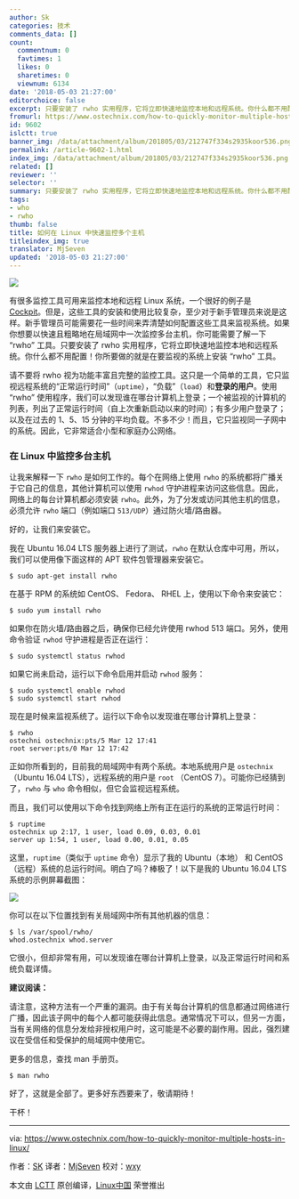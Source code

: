 ```yaml
---
author: Sk
categories: 技术
comments_data: []
count:
  commentnum: 0
  favtimes: 1
  likes: 0
  sharetimes: 0
  viewnum: 6134
date: '2018-05-03 21:27:00'
editorchoice: false
excerpt: 只要安装了 rwho 实用程序，它将立即快速地监控本地和远程系统。你什么都不用配置！你所要做的就是在要监视的系统上安装 “rwho” 工具。
fromurl: https://www.ostechnix.com/how-to-quickly-monitor-multiple-hosts-in-linux/
id: 9602
islctt: true
banner_img: /data/attachment/album/201805/03/212747f334s2935koor536.png
permalink: /article-9602-1.html
index_img: /data/attachment/album/201805/03/212747f334s2935koor536.png.thumb.jpg
related: []
reviewer: ''
selector: ''
summary: 只要安装了 rwho 实用程序，它将立即快速地监控本地和远程系统。你什么都不用配置！你所要做的就是在要监视的系统上安装 “rwho” 工具。
tags:
- who
- rwho
thumb: false
title: 如何在 Linux 中快速监控多个主机
titleindex_img: true
translator: MjSeven
updated: '2018-05-03 21:27:00'
---
```


![](/data/attachment/album/201805/03/212747f334s2935koor536.png)


有很多监控工具可用来监控本地和远程 Linux 系统，一个很好的例子是 [Cockpit](https://www.ostechnix.com/cockpit-monitor-administer-linux-servers-via-web-browser/)。但是，这些工具的安装和使用比较复杂，至少对于新手管理员来说是这样。新手管理员可能需要花一些时间来弄清楚如何配置这些工具来监视系统。如果你想要以快速且粗略地在局域网中一次监控多台主机，你可能需要了解一下 “rwho” 工具。只要安装了 rwho 实用程序，它将立即快速地监控本地和远程系统。你什么都不用配置！你所要做的就是在要监视的系统上安装 “rwho” 工具。


请不要将 rwho 视为功能丰富且完整的监控工具。这只是一个简单的工具，它只监视远程系统的“正常运行时间”（`uptime`），“负载”（`load`）和**登录的用户**。使用 “rwho” 使用程序，我们可以发现谁在哪台计算机上登录；一个被监视的计算机的列表，列出了正常运行时间（自上次重新启动以来的时间）；有多少用户登录了；以及在过去的 1、5、15 分钟的平均负载。不多不少！而且，它只监视同一子网中的系统。因此，它非常适合小型和家庭办公网络。


### 在 Linux 中监控多台主机


让我来解释一下 `rwho` 是如何工作的。每个在网络上使用 `rwho` 的系统都将广播关于它自己的信息，其他计算机可以使用 `rwhod` 守护进程来访问这些信息。因此，网络上的每台计算机都必须安装 `rwho`。此外，为了分发或访问其他主机的信息，必须允许 `rwho` 端口（例如端口 `513/UDP`）通过防火墙/路由器。


好的，让我们来安装它。


我在 Ubuntu 16.04 LTS 服务器上进行了测试，`rwho` 在默认仓库中可用，所以，我们可以使用像下面这样的 APT 软件包管理器来安装它。



```
$ sudo apt-get install rwho

```

在基于 RPM 的系统如 CentOS、 Fedora、 RHEL 上，使用以下命令来安装它：



```
$ sudo yum install rwho

```

如果你在防火墙/路由器之后，确保你已经允许使用 rwhod 513 端口。另外，使用命令验证 `rwhod` 守护进程是否正在运行：



```
$ sudo systemctl status rwhod
```

如果它尚未启动，运行以下命令启用并启动 `rwhod` 服务：



```
$ sudo systemctl enable rwhod
$ sudo systemctl start rwhod

```

现在是时候来监视系统了。运行以下命令以发现谁在哪台计算机上登录：



```
$ rwho
ostechni ostechnix:pts/5 Mar 12 17:41
root server:pts/0 Mar 12 17:42

```

正如你所看到的，目前我的局域网中有两个系统。本地系统用户是 `ostechnix` （Ubuntu 16.04 LTS），远程系统的用户是 `root` （CentOS 7）。可能你已经猜到了，`rwho` 与 `who` 命令相似，但它会监视远程系统。


而且，我们可以使用以下命令找到网络上所有正在运行的系统的正常运行时间：



```
$ ruptime
ostechnix up 2:17, 1 user, load 0.09, 0.03, 0.01
server up 1:54, 1 user, load 0.00, 0.01, 0.05

```

这里，`ruptime`（类似于 `uptime` 命令）显示了我的 Ubuntu（本地） 和 CentOS（远程）系统的总运行时间。明白了吗？棒极了！以下是我的 Ubuntu 16.04 LTS 系统的示例屏幕截图：


![](/data/attachment/album/201805/03/212749wpccc2nmtr2yxtt9.png)


你可以在以下位置找到有关局域网中所有其他机器的信息：



```
$ ls /var/spool/rwho/
whod.ostechnix whod.server

```

它很小，但却非常有用，可以发现谁在哪台计算机上登录，以及正常运行时间和系统负载详情。


**建议阅读：**


请注意，这种方法有一个严重的漏洞。由于有关每台计算机的信息都通过网络进行广播，因此该子网中的每个人都可能获得此信息。通常情况下可以，但另一方面，当有关网络的信息分发给非授权用户时，这可能是不必要的副作用。因此，强烈建议在受信任和受保护的局域网中使用它。


更多的信息，查找 man 手册页。



```
$ man rwho

```

好了，这就是全部了。更多好东西要来了，敬请期待！


干杯！




---


via: <https://www.ostechnix.com/how-to-quickly-monitor-multiple-hosts-in-linux/>


作者：[SK](https://www.ostechnix.com/author/sk/) 译者：[MjSeven](https://github.com/MjSeven) 校对：[wxy](https://github.com/wxy)


本文由 [LCTT](https://github.com/LCTT/TranslateProject) 原创编译，[Linux中国](https://linux.cn/) 荣誉推出